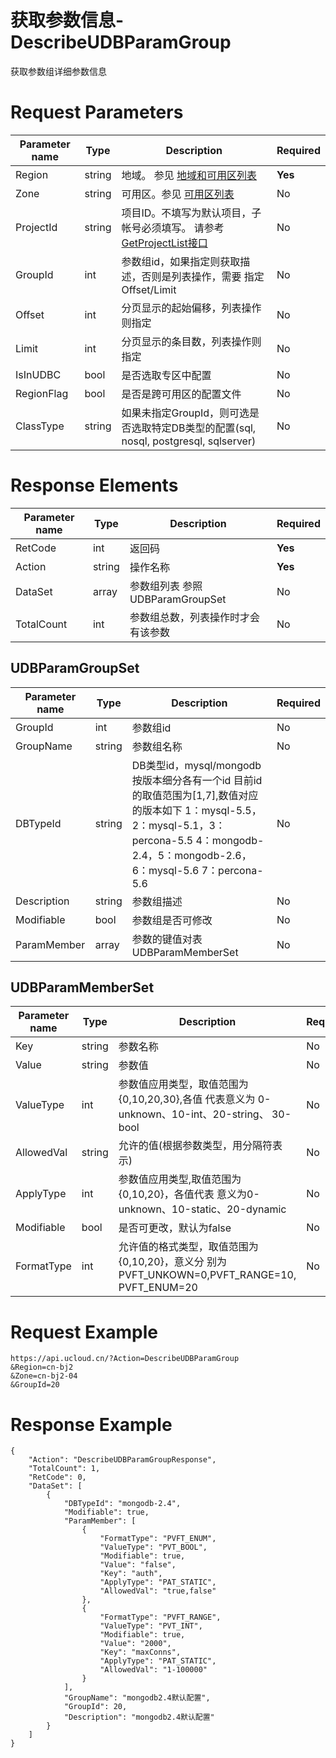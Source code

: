 # 获取参数信息-DescribeUDBParamGroup

获取参数组详细参数信息

# Request Parameters
|Parameter name|Type|Description|Required|
|---|---|---|---|
|Region|string|地域。 参见 [地域和可用区列表](api/summary/regionlist)|**Yes**|
|Zone|string|可用区。参见 [可用区列表](api/summary/regionlist)|No|
|ProjectId|string|项目ID。不填写为默认项目，子帐号必须填写。 请参考[GetProjectList接口](api/summary/get_project_list)|No|
|GroupId|int|参数组id，如果指定则获取描述，否则是列表操作，需要 指定Offset/Limit|No|
|Offset|int|分页显示的起始偏移，列表操作则指定|No|
|Limit|int|分页显示的条目数，列表操作则指定|No|
|IsInUDBC|bool|是否选取专区中配置|No|
|RegionFlag|bool|是否是跨可用区的配置文件|No|
|ClassType|string|如果未指定GroupId，则可选是否选取特定DB类型的配置(sql, nosql, postgresql, sqlserver)|No|

# Response Elements
|Parameter name|Type|Description|Required|
|---|---|---|---|
|RetCode|int|返回码|**Yes**|
|Action|string|操作名称|**Yes**|
|DataSet|array|参数组列表 参照UDBParamGroupSet|No|
|TotalCount|int|参数组总数，列表操作时才会有该参数|No|

## UDBParamGroupSet
|Parameter name|Type|Description|Required|
|---|---|---|---|
|GroupId|int|参数组id|No|
|GroupName|string|参数组名称|No|
|DBTypeId|string|DB类型id，mysql/mongodb按版本细分各有一个id 目前id的取值范围为[1,7],数值对应的版本如下 1：mysql-5.5，2：mysql-5.1，3：percona-5.5 4：mongodb-2.4，5：mongodb-2.6，6：mysql-5.6 7：percona-5.6|No|
|Description|string|参数组描述|No|
|Modifiable|bool|参数组是否可修改|No|
|ParamMember|array|参数的键值对表 UDBParamMemberSet|No|

## UDBParamMemberSet
|Parameter name|Type|Description|Required|
|---|---|---|---|
|Key|string|参数名称|No|
|Value|string|参数值|No|
|ValueType|int|参数值应用类型，取值范围为{0,10,20,30},各值 代表意义为 0-unknown、10-int、20-string、 30-bool|No|
|AllowedVal|string|允许的值(根据参数类型，用分隔符表示)|No|
|ApplyType|int|参数值应用类型,取值范围为{0,10,20}，各值代表 意义为0-unknown、10-static、20-dynamic|No|
|Modifiable|bool|是否可更改，默认为false|No|
|FormatType|int|允许值的格式类型，取值范围为{0,10,20}，意义分 别为PVFT_UNKOWN=0,PVFT_RANGE=10, PVFT_ENUM=20|No|

# Request Example
```
https://api.ucloud.cn/?Action=DescribeUDBParamGroup
&Region=cn-bj2
&Zone=cn-bj2-04
&GroupId=20                               
```

# Response Example
```
{
    "Action": "DescribeUDBParamGroupResponse", 
    "TotalCount": 1, 
    "RetCode": 0, 
    "DataSet": [
        {
            "DBTypeId": "mongodb-2.4", 
            "Modifiable": true, 
            "ParamMember": [
                {
                    "FormatType": "PVFT_ENUM", 
                    "ValueType": "PVT_BOOL", 
                    "Modifiable": true, 
                    "Value": "false", 
                    "Key": "auth", 
                    "ApplyType": "PAT_STATIC", 
                    "AllowedVal": "true,false"
                }, 
                {
                    "FormatType": "PVFT_RANGE", 
                    "ValueType": "PVT_INT", 
                    "Modifiable": true, 
                    "Value": "2000", 
                    "Key": "maxConns", 
                    "ApplyType": "PAT_STATIC", 
                    "AllowedVal": "1-100000"
                }
            ], 
            "GroupName": "mongodb2.4默认配置", 
            "GroupId": 20, 
            "Description": "mongodb2.4默认配置"
        }
    ]
}
```


